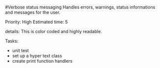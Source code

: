 #Verbose status messaging
Handles errors, warnings, status informations and messages for the user.

Priority: High
Estimated time: 5

details:
This is color coded and highly readable.

Tasks:
- unit test
- set up a hyper text class
- create print function handlers
